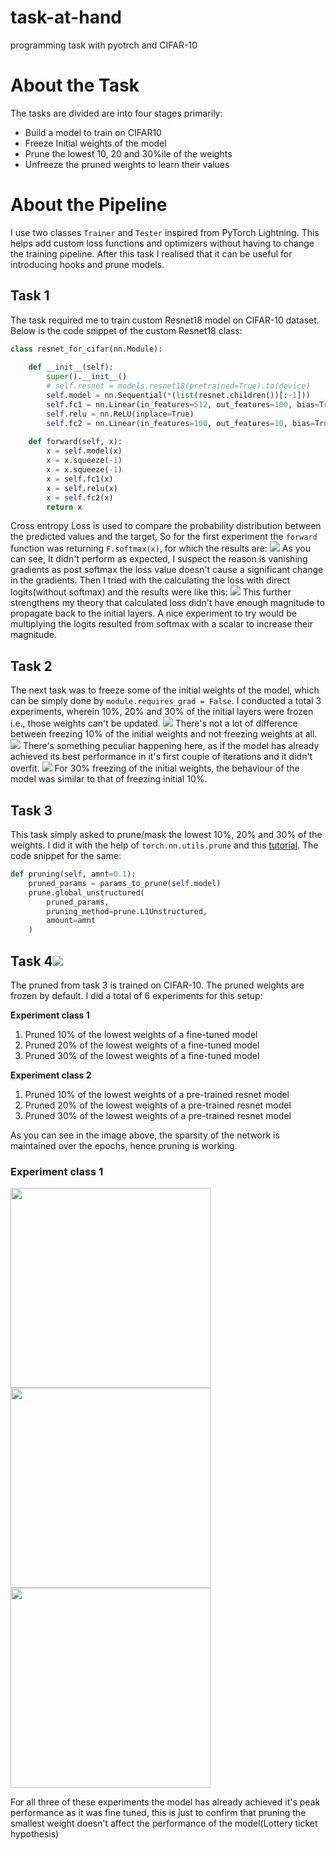 # task-at-hand
programming task with pyotrch and CIFAR-10

# About the Task
The tasks are divided are into four stages primarily:
- Build a model to train on CIFAR10
- Freeze Initial weights of the model
- Prune the lowest 10, 20 and 30%ile of the weights
- Unfreeze the pruned weights to learn their values

# About the Pipeline
I use two classes `Trainer` and `Tester` inspired from PyTorch Lightning. This helps add custom loss functions and optimizers without having to change the training pipeline. After this task I realised that it can be useful for introducing hooks and prune models.

## Task 1
The task required me to train custom Resnet18 model on CIFAR-10 dataset. 
Below is the code snippet of the custom Resnet18 class:
```python
class resnet_for_cifar(nn.Module):  
  
    def __init__(self):  
        super().__init__()  
        # self.resnet = models.resnet18(pretrained=True).to(device)  
        self.model = nn.Sequential(*(list(resnet.children())[:-1]))  
        self.fc1 = nn.Linear(in_features=512, out_features=100, bias=True)  
        self.relu = nn.ReLU(inplace=True)  
        self.fc2 = nn.Linear(in_features=100, out_features=10, bias=True)  
  
    def forward(self, x):  
        x = self.model(x)  
        x = x.squeeze(-1)  
        x = x.squeeze(-1)  
        x = self.fc1(x)  
        x = self.relu(x)  
        x = self.fc2(x)  
        return x
```
Cross entropy Loss is used to compare the probability distribution between the predicted values and the target, So for the first experiment the `forward` function was returning `F.softmax(x)`, for which the results are:
![](./slides/task-at-hand.003.jpeg)
As you can see, It didn't perform as expected, I suspect the reason is vanishing gradients as post softmax the loss value doesn't cause a significant change in the gradients.
Then I tried with the calculating the loss with direct logits(without softmax) and the results were like this:
![](./slides/slides.004.jpeg)
This further strengthens my theory that calculated loss didn't have enough magnitude to propagate back to the initial layers.
A nice experiment to try would be multiplying the logits resulted from softmax with a scalar to increase their magnitude.

## Task 2
The next task was to freeze some of the initial weights of the model, which can be simply done by `module.requires_grad = False`.
I conducted a total 3 experiments, wherein 10%, 20% and 30% of the initial layers were frozen i.e., those weights can't be updated.
![](./slides/slides.006.jpeg)
There's not a lot of difference between freezing 10% of the initial weights and not freezing weights at all.
![](./slides/slides.007.jpeg)
There's something peculiar happening here, as if the model has already achieved its best performance in it's first couple of iterations and it didn't overfit.
![](./slides/slides.008.jpeg)
For 30% freezing of the initial weights, the behaviour of the model was similar to that of freezing initial 10%.


## Task 3
This task simply asked to prune/mask the lowest 10%, 20% and 30% of the weights. I did it with the help of `torch.nn.utils.prune` and this [tutorial](https://pytorch.org/tutorials/intermediate/pruning_tutorial.html). The code snippet for the same:
```python
def pruning(self, amnt=0.1):  
    pruned_params = params_to_prune(self.model)  
    prune.global_unstructured(  
        pruned_params,  
        pruning_method=prune.L1Unstructured,  
        amount=amnt  
    )
```

## Task 4![](./slides/slides.009.jpeg)
The pruned from task 3 is trained on CIFAR-10. The pruned weights are frozen by default. I did a total of 6 experiments for this setup:

<b>Experiment class 1</b>
1) Pruned 10% of the lowest weights of a fine-tuned model
2) Pruned 20% of the lowest weights of a fine-tuned model
3) Pruned 30% of the lowest weights of a fine-tuned model

<b> Experiment class 2 </b>
1) Pruned 10% of the lowest weights of a pre-trained resnet model
2) Pruned 20% of the lowest weights of a pre-trained resnet model
3) Pruned 30% of the lowest weights of a pre-trained resnet model

As you can see in the image above, the sparsity of the network is maintained over the epochs, hence pruning is working.

### Experiment class 1

<img src="./slides/slides.011.jpeg" width="320"><img src="./slides/slides.012.jpeg" width="320"><img src="./slides/slides.013.jpeg" width="320">

For all three of these experiments the model has already achieved it's peak performance as it was fine tuned, this is just to confirm that pruning the smallest weight doesn't affect the performance of the model(Lottery ticket hypothesis)
